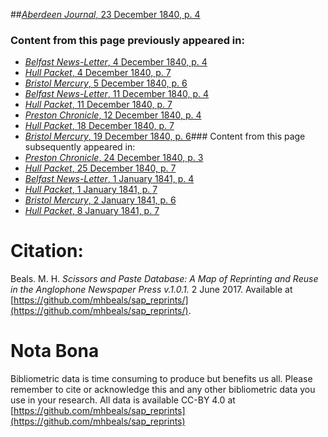 ##[*Aberdeen Journal*, 23 December 1840, p. 4](https://mhbeals.github.io/sap_html/Aberdeen-Journal/Aberdeen-Journal-23-December-1840-p-4)

### Content from this page previously appeared in:
+ [*Belfast News-Letter*, 4 December 1840, p. 4](https://mhbeals.github.io/sap_html/Belfast-News-Letter/Belfast-News-Letter-4-December-1840-p-4)
+ [*Hull Packet*, 4 December 1840, p. 7](https://mhbeals.github.io/sap_html/Hull-Packet/Hull-Packet-4-December-1840-p-7)
+ [*Bristol Mercury*, 5 December 1840, p. 6](https://mhbeals.github.io/sap_html/Bristol-Mercury/Bristol-Mercury-5-December-1840-p-6)
+ [*Belfast News-Letter*, 11 December 1840, p. 4](https://mhbeals.github.io/sap_html/Belfast-News-Letter/Belfast-News-Letter-11-December-1840-p-4)
+ [*Hull Packet*, 11 December 1840, p. 7](https://mhbeals.github.io/sap_html/Hull-Packet/Hull-Packet-11-December-1840-p-7)
+ [*Preston Chronicle*, 12 December 1840, p. 4](https://mhbeals.github.io/sap_html/Preston-Chronicle/Preston-Chronicle-12-December-1840-p-4)
+ [*Hull Packet*, 18 December 1840, p. 7](https://mhbeals.github.io/sap_html/Hull-Packet/Hull-Packet-18-December-1840-p-7)
+ [*Bristol Mercury*, 19 December 1840, p. 6](https://mhbeals.github.io/sap_html/Bristol-Mercury/Bristol-Mercury-19-December-1840-p-6)### Content from this page subsequently appeared in:
+ [*Preston Chronicle*, 24 December 1840, p. 3](https://mhbeals.github.io/sap_html/Preston-Chronicle/Preston-Chronicle-24-December-1840-p-3)
+ [*Hull Packet*, 25 December 1840, p. 7](https://mhbeals.github.io/sap_html/Hull-Packet/Hull-Packet-25-December-1840-p-7)
+ [*Belfast News-Letter*, 1 January 1841, p. 4](https://mhbeals.github.io/sap_html/Belfast-News-Letter/Belfast-News-Letter-1-January-1841-p-4)
+ [*Hull Packet*, 1 January 1841, p. 7](https://mhbeals.github.io/sap_html/Hull-Packet/Hull-Packet-1-January-1841-p-7)
+ [*Bristol Mercury*, 2 January 1841, p. 6](https://mhbeals.github.io/sap_html/Bristol-Mercury/Bristol-Mercury-2-January-1841-p-6)
+ [*Hull Packet*, 8 January 1841, p. 7](https://mhbeals.github.io/sap_html/Hull-Packet/Hull-Packet-8-January-1841-p-7)
                    
# Citation: 

Beals. M. H. *Scissors and Paste Database: A Map of Reprinting and Reuse in the Anglophone Newspaper Press v.1.0.1.* 2 June 2017. Available at [https://github.com/mhbeals/sap_reprints/](https://github.com/mhbeals/sap_reprints/). 
                    
# Nota Bona

Bibliometric data is time consuming to produce but benefits us all. Please remember to cite or acknowledge this and any other bibliometric data you use in your research. All data is available CC-BY 4.0 at [https://github.com/mhbeals/sap_reprints](https://github.com/mhbeals/sap_reprints)